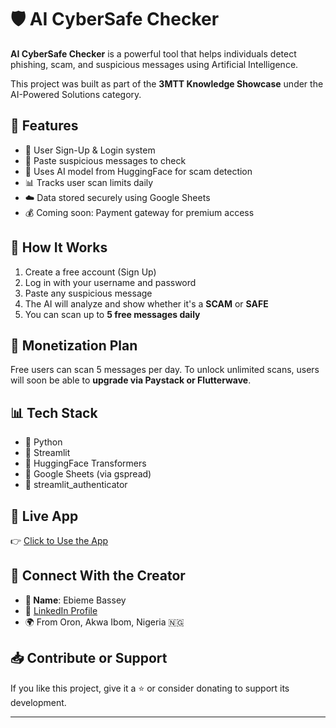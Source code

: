 # 🛡️ AI CyberSafe Checker

**AI CyberSafe Checker** is a powerful tool that helps individuals detect phishing, scam, and suspicious messages using Artificial Intelligence.

This project was built as part of the **3MTT Knowledge Showcase** under the AI-Powered Solutions category.

## 🚀 Features

- 🔐 User Sign-Up & Login system
- 📩 Paste suspicious messages to check
- 🤖 Uses AI model from HuggingFace for scam detection
- 📊 Tracks user scan limits daily
- ☁️ Data stored securely using Google Sheets
- 💰 Coming soon: Payment gateway for premium access

## 🧠 How It Works

1. Create a free account (Sign Up)
2. Log in with your username and password
3. Paste any suspicious message
4. The AI will analyze and show whether it's a **SCAM** or **SAFE**
5. You can scan up to **5 free messages daily**

## 💸 Monetization Plan

Free users can scan 5 messages per day. To unlock unlimited scans, users will soon be able to **upgrade via Paystack or Flutterwave**.

## 📊 Tech Stack

- 🐍 Python
- 🎈 Streamlit
- 🤗 HuggingFace Transformers
- 📄 Google Sheets (via gspread)
- 🔐 streamlit_authenticator

## 📱 Live App

👉 [Click to Use the App](https://ai-cybersafe-checker.streamlit.app/)

## 🔗 Connect With the Creator

- **👤 Name**: Ebieme Bassey
- 💼 [LinkedIn Profile](https://www.linkedin.com/in/ebieme-bassey-9857272a3/)
- 🌍 From Oron, Akwa Ibom, Nigeria 🇳🇬

## 📥 Contribute or Support

If you like this project, give it a ⭐ or consider donating to support its development.

---